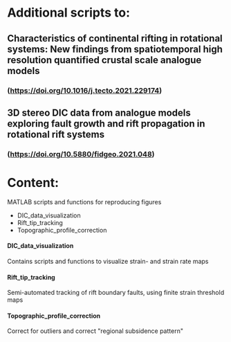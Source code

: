 # Additional scripts to:

## Characteristics of continental rifting in rotational systems: New findings from spatiotemporal high resolution quantified crustal scale analogue models
### (https://doi.org/10.1016/j.tecto.2021.229174)

## 3D stereo DIC data from analogue models exploring fault growth and rift propagation in rotational rift systems
### (https://doi.org/10.5880/fidgeo.2021.048)

# Content:
MATLAB scripts and functions for reproducing figures

- DIC_data_visualization
- Rift_tip_tracking
- Topographic_profile_correction

#### DIC_data_visualization
Contains scripts and functions to visualize strain- and strain rate maps

#### Rift_tip_tracking
Semi-automated tracking of rift boundary faults, using finite strain threshold maps

#### Topographic_profile_correction
Correct for outliers and correct "regional subsidence pattern"

